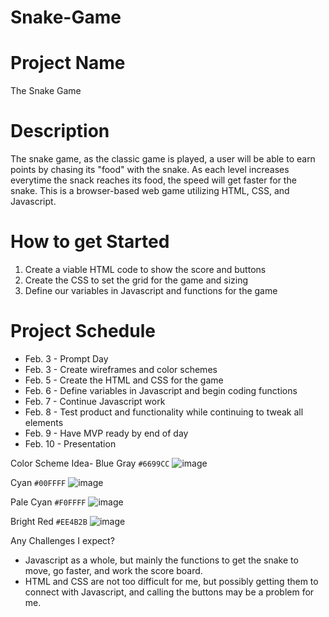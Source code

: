 # Snake-Game

# Project Name
The Snake Game

# Description
The snake game, as the classic game is played, a user will be able to earn points by chasing its "food" with the snake. As each level increases everytime the snack reaches its food, the speed will get faster for the snake. This is a browser-based web game utilizing HTML, CSS, and Javascript.

# How to get Started
1. Create a viable HTML code to show the score and buttons
2. Create the CSS to set the grid for the game and sizing
3. Define our variables in Javascript and functions for the game

# Project Schedule
* Feb. 3 - Prompt Day
* Feb. 3 - Create wireframes and color schemes
* Feb. 5 - Create the HTML and CSS for the game
* Feb. 6 - Define variables in Javascript and begin coding functions
* Feb. 7 - Continue Javascript work
* Feb. 8 - Test product and functionality while continuing to tweak all elements
* Feb. 9 - Have MVP ready by end of day
* Feb. 10 - Presentation



Color Scheme Idea- 
Blue Gray `#6699CC` ![image](https://user-images.githubusercontent.com/22970290/216625872-b0ad5092-92f9-4001-8714-7ff8bcb9bb0f.png)

Cyan `#00FFFF` ![image](https://user-images.githubusercontent.com/22970290/216626046-e2d011dc-e3d5-4e25-870e-3aef34cff2a6.png)

Pale Cyan `#F0FFFF` ![image](https://user-images.githubusercontent.com/22970290/216626213-1e4769d2-fd2d-40c0-a745-47366f7b9e59.png)

Bright Red `#EE4B2B` ![image](https://user-images.githubusercontent.com/22970290/216626440-e1555f0e-cdce-439c-8ec7-7f2930121f4b.png)




Any Challenges I expect?
* Javascript as a whole, but mainly the functions to get the snake to move, go faster, and work the score board.
* HTML and CSS are not too difficult for me, but possibly getting them to connect with Javascript, and calling the buttons may be a problem for me.

